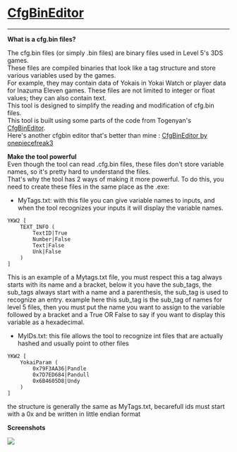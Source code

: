 # [CfgBinEditor](https://github.com/Tiniifan/CfgBinEditor/releases/latest)
___________________________________________________________________________

**What is a cfg.bin files?**

The cfg.bin files (or simply .bin files) are binary files used in Level 5's 3DS games.  
These files are compiled binaries that look like a tag structure and store various variables used by the games.  
For example, they may contain data of Yokais in Yokai Watch or player data for Inazuma Eleven games. These files are not limited to integer or float values; they can also contain text.  
This tool is designed to simplify the reading and modification of cfg.bin files.  
This tool is built using some parts of the code from Togenyan's [CfgBinEditor](https://github.com/togenyan/CfgBinEditor).  
Here's another cfgbin editor that's better than mine : [CfgBinEditor by onepiecefreak3](https://github.com/onepiecefreak3/CfgBinEditor/releases/latest)

**Make the tool powerful**  
Even though the tool can read .cfg.bin files, these files don't store variable names, so it's pretty hard to understand the files.  
That's why the tool has 2 ways of making it more powerful. To do this, you need to create these files in the same place as the .exe:  
- MyTags.txt: with this file you can give variable names to inputs, and when the tool recognizes your inputs it will display the variable names.
```
YKW2 [
	TEXT_INFO (
		TextID|True
		Number|False
		Text|False
		Unk|False
	)
]
```
This is an example of a Mytags.txt file, you must respect this a tag always starts with its name and a bracket, below it you have the sub_tags, the sub_tags always start with a name and a parenthesis, the sub_tag is used to recognize an entry. example here this sub_tag is the sub_tag of names for level 5 files, then you must put the name you want to assign to the variable followed by a bracket and a True OR False to say if you want to display this variable as a hexadecimal.  
- MyIDs.txt: this file allows the tool to recognize int files that are actually hashed and usually point to other files
```
YKW2 [
	YokaiParam (
		0x79F3AA36|Pandle 
		0x7D7ED684|Pandull
		0x6B4605D8|Undy
	)
]
```
the structure is generally the same as MyTags.txt, becarefull ids must start with a 0x and be written in little endian format

**Screenshots**

![](https://github.com/Tiniifan/CfgBinEditor/assets/30804632/5b767c83-36d9-47f1-b34b-267b6f48d761)

